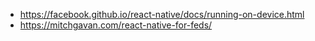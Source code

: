 - https://facebook.github.io/react-native/docs/running-on-device.html
- https://mitchgavan.com/react-native-for-feds/
